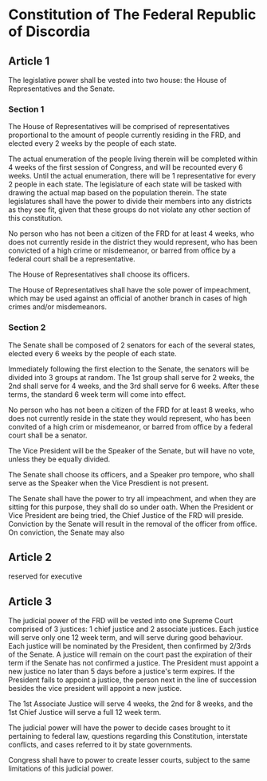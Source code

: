 # Constitution of The Federal Republic of Discordia

## Article 1

The legislative power shall be vested into two house: the House of Representatives and the Senate.

### Section 1

The House of Representatives will be comprised of representatives proportional to the amount of people currently residing in the FRD, and elected every 2 weeks by the people of each state.

The actual enumeration of the people living therein will be completed within 4 weeks of the first session of Congress, and will be recounted every 6 weeks. Until the actual enumeration, there will be 1 representative for every 2 people in each state. The legislature of each state will be tasked with drawing the actual map based on the population therein. The state legislatures shall have the power to divide their members into any districts as they see fit, given that these groups do not violate any other section of this constitution.

No person who has not been a citizen of the FRD for at least 4 weeks, who does not currently reside in the district they would represent, who has been convicted of a high crime or misdemeanor, or barred from office by a federal court shall be a representative.

The House of Representatives shall choose its officers.

The House of Representatives shall have the sole power of impeachment, which may be used against an official of another branch in cases of high crimes and/or misdemeanors.

### Section 2

The Senate shall be composed of 2 senators for each of the several states, elected every 6 weeks by the people of each state.

Immediately following the first election to the Senate, the senators will be divided into 3 groups at random. The 1st group shall serve for 2 weeks, the 2nd shall serve for 4 weeks, and the 3rd shall serve for 6 weeks. After these terms, the standard 6 week term will come into effect.

No person who has not been a citizen of the FRD for at least 8 weeks, who does not currently reside in the state they would represent, who has been convited of a high crim or misdemeanor, or barred from office by a federal court shall be a senator.

The Vice President will be the Speaker of the Senate, but will have no vote, unless they be equally divided.

The Senate shall choose its officers, and a Speaker pro tempore, who shall serve as the Speaker when the Vice Presdient is not present.

The Senate shall have the power to try all impeachment, and when they are sitting for this purpose, they shall do so under oath. When the President or Vice President are being tried, the Chief Justice of the FRD will preside. Conviction by the Senate will result in the removal of the officer from office. On conviction, the Senate may also 
## Article 2

reserved for executive

## Article 3

The judicial power of the FRD will be vested into one Supreme Court comprised of 3 justices: 1 chief justice and 2 associate justices. Each justice will serve only one 12 week term, and will serve during good behaviour. Each justice will be nominated by the President, then confirmed by 2/3rds of the Senate. A justice will remain on the court past the expiration of their term if the Senate has not confirmed a justice. The President must appoint a new justice no later than 5 days before a justice's term expires. If the President fails to appoint a justice, the person next in the line of succession besides the vice president will appoint a new justice.

The 1st Associate Justice will serve 4 weeks, the 2nd for 8 weeks, and the 1st Chief Justice will serve a full 12 week term.

The judicial power will have the power to decide cases brought to it pertaining to federal law, questions regarding this Constitution, interstate conflicts, and cases referred to it by state governments.

Congress shall have to power to create lesser courts, subject to the same limitations of this judicial power.
